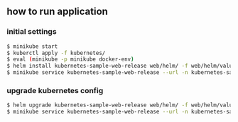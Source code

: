 ## how to run application

### initial settings

```sh
$ minikube start
$ kuberctl apply -f kubernetes/
$ eval (minikube -p minikube docker-env)
$ helm install kubernetes-sample-web-release web/helm/ -f web/helm/values.yaml -n kubernetes-sample
$ minikube service kubernetes-sample-web-release --url -n kubernetes-sample
```

### upgrade kubernetes config

```sh
$ helm upgrade kubernetes-sample-web-release web/helm/ -f web/helm/values.yaml -n kubernetes-sample
$ minikube service kubernetes-sample-web-release --url -n kubernetes-sample
```
